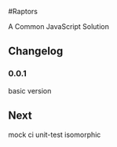 #Raptors

A Common JavaScript Solution

## Changelog

### 0.0.1

basic version

## Next

mock  ci  unit-test  isomorphic
